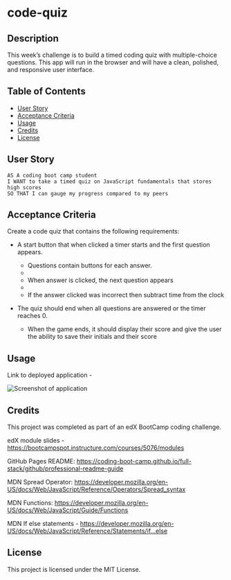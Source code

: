 # code-quiz

## Description

This week’s challenge is to build a timed coding quiz with multiple-choice questions. This app will run in the browser and will have a clean, polished, and responsive user interface.

## Table of Contents

- [User Story](#user-story)
- [Acceptance Criteria](#acceptance-criteria)
- [Usage](#usage)
- [Credits](#credits)
- [License](#license)

## User Story

```
AS A coding boot camp student
I WANT to take a timed quiz on JavaScript fundamentals that stores high scores
SO THAT I can gauge my progress compared to my peers
```

## Acceptance Criteria

Create a code quiz that contains the following requirements:

* A start button that when clicked a timer starts and the first question appears.
 
  * Questions contain buttons for each answer.
  * 
  * When answer is clicked, the next question appears
  * 
  * If the answer clicked was incorrect then subtract time from the clock

* The quiz should end when all questions are answered or the timer reaches 0.

  * When the game ends, it should display their score and give the user the ability to save their initials and their score

## Usage

Link to deployed application - 

 ![Screenshot of application](./assets/)

## Credits

This project was completed as part of an edX BootCamp coding challenge.

edX module slides - https://bootcampspot.instructure.com/courses/5076/modules

GitHub Pages README: https://coding-boot-camp.github.io/full-stack/github/professional-readme-guide

MDN Spread Operator: https://developer.mozilla.org/en-US/docs/Web/JavaScript/Reference/Operators/Spread_syntax

MDN Functions: https://developer.mozilla.org/en-US/docs/Web/JavaScript/Guide/Functions

MDN If else statements - https://developer.mozilla.org/en-US/docs/Web/JavaScript/Reference/Statements/if...else


## License

This project is licensed under the MIT License.